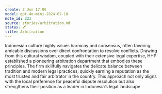 ```yaml
---
create: 2 Jun 17:00
model: gpt-4o-mini-2024-07-18
note_id: 221
source: stories/arbitration.md
status: 🖊️
title: Arbitration
---
```


Indonesian culture highly values harmony and consensus, often favoring amicable discussions over direct confrontation to resolve conflicts. Drawing from this cultural wisdom, coupled with their extensive legal expertise, HHP established a pioneering arbitration department that embodies these principles. The firm skillfully navigates the delicate balance between tradition and modern legal practices, quickly earning a reputation as the most trusted and fair arbitrator in the country. This approach not only aligns with the local preference for peaceful dispute resolution but also strengthens their position as a leader in Indonesia’s legal landscape.